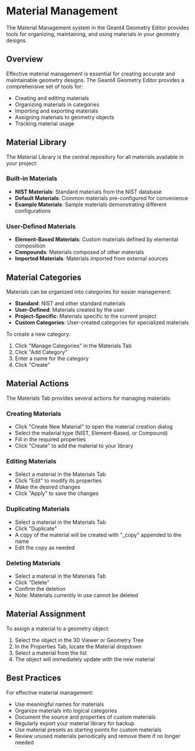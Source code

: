 # Material Management

The Material Management system in the Geant4 Geometry Editor provides tools for organizing, maintaining, and using materials in your geometry designs.

## Overview

Effective material management is essential for creating accurate and maintainable geometry designs. The Geant4 Geometry Editor provides a comprehensive set of tools for:

- Creating and editing materials
- Organizing materials in categories
- Importing and exporting materials
- Assigning materials to geometry objects
- Tracking material usage

## Material Library

The Material Library is the central repository for all materials available in your project:

### Built-in Materials

- **NIST Materials**: Standard materials from the NIST database
- **Default Materials**: Common materials pre-configured for convenience
- **Example Materials**: Sample materials demonstrating different configurations

### User-Defined Materials

- **Element-Based Materials**: Custom materials defined by elemental composition
- **Compounds**: Materials composed of other materials
- **Imported Materials**: Materials imported from external sources

## Material Categories

Materials can be organized into categories for easier management:

- **Standard**: NIST and other standard materials
- **User-Defined**: Materials created by the user
- **Project-Specific**: Materials specific to the current project
- **Custom Categories**: User-created categories for specialized materials

To create a new category:

1. Click "Manage Categories" in the Materials Tab
2. Click "Add Category"
3. Enter a name for the category
4. Click "Create"

## Material Actions

The Materials Tab provides several actions for managing materials:

### Creating Materials

- Click "Create New Material" to open the material creation dialog
- Select the material type (NIST, Element-Based, or Compound)
- Fill in the required properties
- Click "Create" to add the material to your library

### Editing Materials

- Select a material in the Materials Tab
- Click "Edit" to modify its properties
- Make the desired changes
- Click "Apply" to save the changes

### Duplicating Materials

- Select a material in the Materials Tab
- Click "Duplicate"
- A copy of the material will be created with "_copy" appended to the name
- Edit the copy as needed

### Deleting Materials

- Select a material in the Materials Tab
- Click "Delete"
- Confirm the deletion
- Note: Materials currently in use cannot be deleted


## Material Assignment

To assign a material to a geometry object:

1. Select the object in the 3D Viewer or Geometry Tree
2. In the Properties Tab, locate the Material dropdown
3. Select a material from the list
4. The object will immediately update with the new material


## Best Practices

For effective material management:

- Use meaningful names for materials
- Organize materials into logical categories
- Document the source and properties of custom materials
- Regularly export your material library for backup
- Use material presets as starting points for custom materials
- Review unused materials periodically and remove them if no longer needed
